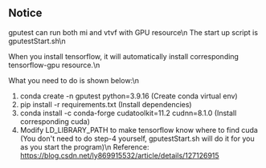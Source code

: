 ## Notice
gputest can run both mi and vtvf with GPU resource\n
The start up script is gputestStart.sh\n

When you install tensorflow, it will automatically install corresponding tensorflow-gpu resource.\n

What you need to do is shown below:\n

1. conda create -n gputest python=3.9.16 (Create conda virtual env)
2. pip install -r requirements.txt (Install dependencies) 
3. conda install -c conda-forge cudatoolkit=11.2 cudnn=8.1.0 (Install corresponding cuda) 
4. Modify LD_LIBRARY_PATH to make tensorflow know where to find cuda
(You don't need to do step-4 yourself, gputestStart.sh will do it for you as you start the program)\n
Reference: https://blog.csdn.net/ly869915532/article/details/127126915
 
